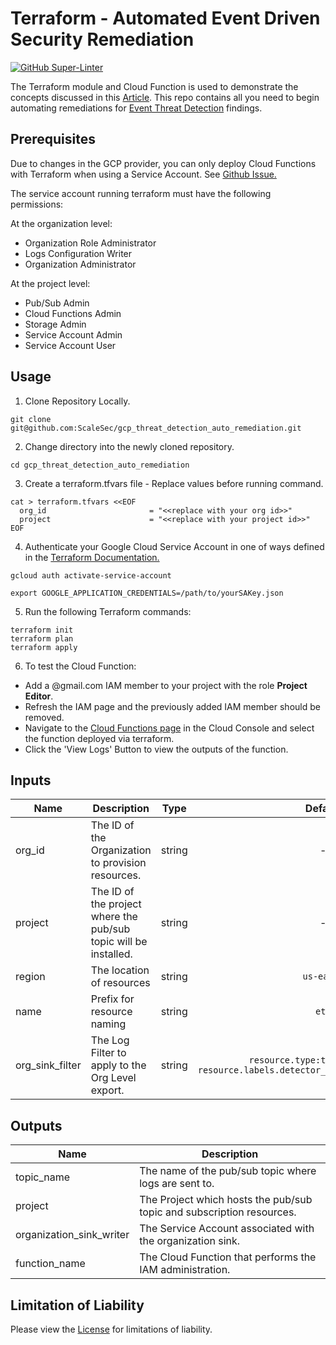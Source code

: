 # Terraform - Automated Event Driven Security Remediation

[![GitHub Super-Linter](https://github.com/ScaleSec/gcp_threat_detection_auto_remediation/workflows/Lint%20Code%20Base/badge.svg)](https://github.com/marketplace/actions/super-linter)


The Terraform module and Cloud Function is used to demonstrate the concepts discussed in this [Article](https://scalesec.com/blog/automate-security-on-gcp-with-event-threat-detection/). This repo contains all you need to begin automating remediations for [Event Threat Detection](https://cloud.google.com/event-threat-detection/) findings.

## Prerequisites 

Due to changes in the GCP provider, you can only deploy Cloud Functions with Terraform when using a Service Account.  See [Github Issue.](https://github.com/terraform-providers/terraform-provider-google/issues/5388)

The service account running terraform must have the following permissions:

At the organization level:
* Organization Role Administrator
* Logs Configuration Writer
* Organization Administrator


At the project level:
* Pub/Sub Admin
* Cloud Functions Admin
* Storage Admin
* Service Account Admin
* Service Account User

## Usage

1. Clone Repository Locally.
```
git clone git@github.com:ScaleSec/gcp_threat_detection_auto_remediation.git
```
2. Change directory into the newly cloned repository.
```
cd gcp_threat_detection_auto_remediation
```
3. Create a terraform.tfvars file - Replace values before running command.
```
cat > terraform.tfvars <<EOF
  org_id                       = "<<replace with your org id>>"
  project                      = "<<replace with your project id>>"
EOF
```

4. Authenticate your Google Cloud Service Account in one of ways defined in the [Terraform Documentation.](https://www.terraform.io/docs/providers/google/guides/provider_reference.html#full-reference)
```
gcloud auth activate-service-account
```
```
export GOOGLE_APPLICATION_CREDENTIALS=/path/to/yourSAKey.json
```

5. Run the following Terraform commands:

```
terraform init
terraform plan
terraform apply
```

6. To test the Cloud Function:

* Add a @gmail.com IAM member to your project with the role **Project Editor**.
* Refresh the IAM page and the previously added IAM member should be removed.
* Navigate to the [Cloud Functions page](https://console.cloud.google.com/functions/) in the Cloud Console and select the function deployed via terraform.
* Click the 'View Logs' Button to view the outputs of the function.


## Inputs

| Name | Description | Type | Default | Required |
|------|-------------|:----:|:-----:|:-----:|
| org_id | The ID of the Organization to provision resources. | string | - | yes |
| project |The ID of the project where the pub/sub topic will be installed.  | string | - | yes |
| region | The location of resources | string | `us-east1` | no |
| name | Prefix for resource naming | string | `etd` | no |
| org_sink_filter | The Log Filter to apply to the Org Level export. | string | `resource.type:threat_detector resource.labels.detector_name=iam_anomalous_grant` | no |

## Outputs

| Name | Description |
|------|-------------|
| topic_name    | The name of the pub/sub topic where logs are sent to. |
| project       | The Project which hosts the pub/sub topic and subscription resources. |
| organization_sink_writer | The Service Account associated with the organization sink. |
| function_name | The Cloud Function that performs the IAM administration. |


## Limitation of Liability
Please view the [License](LICENSE) for limitations of liability.
